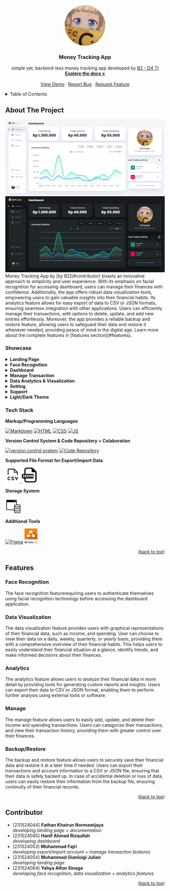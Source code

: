 <!-- PROJECT LOGO -->

<a name="readme-top"></a>

<div align="center">
  <a href="https://github.com/muhammadfajri-tif/b2-money-tracking">
    <img src="images/logo.png" alt="Logo" width="128" height="128">
  </a>

<h3 align="center">Money Tracking App</h3>

  <p align="center">
    simple yet, backend-less money tracking app developed by <a href="#contributor">B2 - D4 TI</a>
    <br />
    <a href="https://github.com/muhammadfajri-tif/b2-money-tracking#"><strong>Explore the docs »</strong></a>
    <br />
    <br />
    <a href="https://muhammadfajri-tif.github.io/b2-money-tracking">View Demo</a>
    ·
    <a href="https://github.com/muhammadfajri-tif/b2-money-tracking/issues">Report Bug</a>
    ·
    <a href="https://github.com/muhammadfajri-tif/b2-money-tracking/issues">Request Feature</a>
  </p>
</div>

<!-- TABLE OF CONTENTS -->
<details>
  <summary>Table of Contents</summary>
  <ol>
    <li>
        <a href="#about-the-project">About The Project</a>
        <ul>
            <li><a href="#showcase">Showcase</a></li>
            <li><a href="#tech-stack">Tech Stack</a></li>
        </ul>
    </li>
    <li>
        <a href="#features">Features</a>
        <ul>
            <li><a href="#face-recognition">Face Recognition</a></li>
            <li><a href="#data-visualization">Data Visualization</a></li>
            <li><a href="#analytics">Analytics</a></li>
            <li><a href="#manage">Manage</a></li>
            <li><a href="#backuprestore">Backup/Restore</a></li>
        </ul>
    </li>
    <li><a href="#contributor">Contributor</a></li>
  </ol>
</details>

<!-- ABOUT THE PROJECT -->

## About The Project

<img src="./docs/dashboard.png" alt="Dashboard Screenshot">
<img src="./docs/theme.png" alt="Dashboard Dark Screenshot">
Money Tracking App by [by B2](#contributor) boasts an innovative approach to simplicity and user experience. With its emphasis on facial recognition for accessing dashboard, users can manage their finances with confidence. Additionally, the app offers robust data visualization tools, empowering users to gain valuable insights into their financial habits. Its analytics feature allows for easy export of data to CSV or JSON formats, ensuring seamless integration with other applications. Users can efficiently manage their transactions, with options to delete, update, and add new entries effortlessly. Moreover, the app provides a reliable backup and restore feature, allowing users to safeguard their data and restore it whenever needed, providing peace of mind in the digital age. Learn more about the complete features in [features section](#features).

### Showcase

<details>
  <summary><strong>Landing Page</strong></summary>
    <ul>
            <img src="./docs/landing-page.png" alt="Landing Page Screenshot">
            <img src="./docs/landing-page2.png" alt="Landing Page Screenshot">
            <img src="./docs/landing-page3.png" alt="Landing Page Screenshot">
            <img src="./docs/landing-page4.png" alt="Landing Page Screenshot">
    </ul>

</details>

<details>
  <summary><strong>Face Recognition</strong></summary>
    <ul>
            <img src="./docs/face-recognition.png" alt="Face Recognition Page Screenshot">
            <img src="./docs/face-recognition2.png" alt="Face Recognition Page Screenshot">
    </ul>
</details>

<details>
  <summary><strong>Dashboard</strong></summary>
    <ul>
            <img src="./docs/dashboard.png" alt="Dashboard Screenshot">
    </ul>
</details>

<details>
  <summary><strong>Manage Transaction</strong></summary>
    <ul>
            <img src="./docs/manage-transaction.png" alt="Manage Transaction Page Screenshot">
    </ul>
</details>

<details>
  <summary><strong>Data Analytics & Visualization</strong></summary>
    <ul>
            <img src="./docs/analytics.png" alt="Manage Analytics Page Screenshot">
            <img src="./docs/analytics2.png" alt="Manage Analytics Page Screenshot">
            <img src="./docs/analytics3.png" alt="Manage Analytics Page Screenshot">
            <img src="./docs/analytics4.png" alt="Manage Analytics Page Screenshot">
            <img src="./docs/analytics5.png" alt="Manage Analytics Page Screenshot">
            <img src="./docs/analytics6.png" alt="Manage Analytics Page Screenshot">
    </ul>
</details>

<details>
  <summary><strong>Setting</strong></summary>
    <ul>
            <img src="./docs/setting.png" alt="Setting Screenshot">
    </ul>
</details>

<details>
  <summary><strong>Support</strong></summary>
    <ul>
            <img src="./docs/support.png" alt="Support Screenshot">
    </ul>
</details>

<details>
  <summary><strong>Light/Dark Theme</strong></summary>
    <ul>
            <img src="./docs/dashboard.png" alt="Light Theme Screenshot">
            <img src="./docs/theme.png" alt="Dark Theme Screenshot">
    </ul>
</details>

<!-- Tech Stack -->

### Tech Stack

**Markup/Programming Languages**

[![Markdown](https://skillicons.dev/icons?i=markdown)](https://www.markdownguide.org/)
[![HTML](https://skillicons.dev/icons?i=html)](https://developer.mozilla.org/en-US/docs/Web/HTML)
[![CSS](https://skillicons.dev/icons?i=css)](https://developer.mozilla.org/en-US/docs/Web/CSS)
[![JS](https://skillicons.dev/icons?i=js)](https://developer.mozilla.org/en-US/docs/Web/JavaScript)

**Version Control System & Code Repository + Colaboration**

[![version control system](https://skillicons.dev/icons?i=git)](https://git-scm.com/)
[![Code Repository](https://skillicons.dev/icons?i=github)](https://github.com/)

**Supported File Format for Export/Import Data**

<a href="https://en.wikipedia.org/wiki/Comma-separated_values">
    <img src="./docs/csv-icon.png" alt="CSV Icon" width="48" height="48">
</a>
<a href="https://www.json.org/json-en.html">
    <img src="./docs/json-icon.png" alt="JSON Icon" width="48" height="48">
</a>

<!-- [![CSV]](./docs/csv-icon.png =48x48)(https://en.wikipedia.org/wiki/Comma-separated_values) -->
<!-- [![JSON](./docs/json-icon.png =48x48)(https://www.json.org/json-en.html) -->

**Storage System**

<a href="https://developer.mozilla.org/en-US/docs/Web/API/Window/localStorage">
    <img src="./docs/file-storage.png" alt="Browser Local Storage Icon" width="48" height="48">
</a>

<!-- ![Browser Local Storage](./docs/file-storage.png =48x48)(https://developer.mozilla.org/en-US/docs/Web/API/Window/localStorage) -->

**Additional Tools**

[![Figma](https://skillicons.dev/icons?i=figma)](https://www.figma.com/)
<a href="https://www.drawio.com/">
<img src="./docs/drawio.png" alt="Drawio Icon" width="42" height="48">
</a>

<!-- [![Draw IO]](./docs/drawio.png =42x48)(https://www.drawio.com/) -->

<p align="right">(<a href="#readme-top">back to top</a>)</p>

 <!-- Features Section -->

## Features

### Face Recognition

The face recognition featurerequiring users to authenticate themselves using facial recognition technology before accessing the dashboard application.

### Data Visualization

The data visualization feature provides users with graphical representations of their financial data, such as income, and spending. User can choose to view their data on a daily, weekly, quarterly, or yearly basis, providing them with a comprehensive overview of their financial habits. This helps users to easily understand their financial situation at a glance, identify trends, and make informed decisions about their finances.

### Analytics

The analytics feature allows users to analyze their financial data in more detail by providing tools for generating custom reports and insights. Users can export their data to CSV or JSON format, enabling them to perform further analysis using external tools or software.

### Manage

The manage feature allows users to easily add, update, and delete their income and spending transactions. Users can categorize their transactions, and view their transaction history, providing them with greater control over their finances.

### Backup/Restore

The backup and restore feature allows users to securely save their financial data and restore it at a later time if needed. Users can export their transactions and account information to a CSV or JSON file, ensuring that their data is safely backed up. In case of accidental deletion or loss of data, users can easily restore their information from the backup file, ensuring continuity of their financial records.

<p align="right">(<a href="#readme-top">back to top</a>)</p>

## Contributor

- [231524044] **Fathan Khairun Normawijaya**<br>_developing landing page + documentation_
- [231524045] **Hanif Ahmad Rizqullah**<br>_developing dashboard_
- [231524053] **Muhammad Fajri**<br>_developing export/import account + manage transaction features_
- [231524054] **Muhammad Gianluigi Julian**<br>_developing landing page_
- [231524064] **Yahya Alfon Sinaga**<br>_developing face recognition, data visualization + analytics features_

<p align="right">(<a href="#readme-top">back to top</a>)</p>
